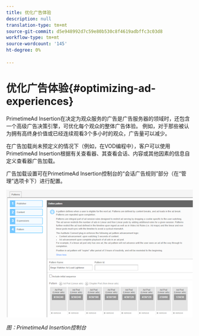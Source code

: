 ```yaml
---
title: 优化广告体验
description: null
translation-type: tm+mt
source-git-commit: d5e948992d7c59e80b530c8f4619adbffc3c03d8
workflow-type: tm+mt
source-wordcount: '145'
ht-degree: 0%

---
```



# 优化广告体验{#optimizing-ad-experiences}

PrimetimeAd Insertion在决定为观众服务的广告是广告服务器的领域时，还包含一个高级广告决策引擎，可优化每个观众的整体广告体验。 例如，对于那些被认为拥有高终身价值或已经连续观看3个多小时的观众，广告量可以减少。

在广告加载尚未预定义的情况下（例如，在VOD编程中），客户可以使用PrimetimeAd Insertion根据有关查看器、其查看会话、内容或其他因素的信息自定义查看器广告加载。

广告加载设置可在PrimetimeAd Insertion控制台的“会话广告规则”部分（在“管理”选项卡下）进行配置。

![在Ad Insertion控制台的“会话广告规则”部分配置广告加载设置](/help/primetime-ad-insertion/assets/ad-insertion-console.png)

*图：PrimetimeAd Insertion控制台*
